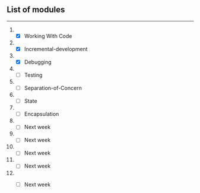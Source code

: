 ## List of modules
 ---
 1. - [x] Working With Code

 1. - [x] Incremental-development

 1. - [x] Debugging

 1. - [ ] Testing

 1. - [ ] Separation-of-Concern
 
 1. - [ ] State
 
 1. - [ ] Encapsulation
 
 1. - [ ] Next week
 
 1. - [ ] Next week
 
 1. - [ ] Next week
 
 1. - [ ] Next week
 
 1. - [ ] Next week
 
 
 
